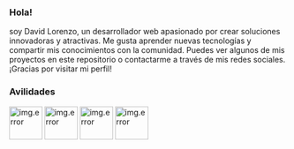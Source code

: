 ### Hola!
soy David Lorenzo, un desarrollador web apasionado por crear soluciones innovadoras y atractivas. Me gusta aprender nuevas tecnologías y compartir mis conocimientos con la comunidad. Puedes ver algunos de mis proyectos en este repositorio o contactarme a través de mis redes sociales. ¡Gracias por visitar mi perfil!

### Avilidades

<img src="https://th.bing.com/th/id/R.502448f2d3bf11cb4fe3d5c76ba700ae?rik=edssChaITNcCow&pid=ImgRaw&r=0" alt="img.error" width="60em" height="60em">
<img src="https://cdn-icons-png.flaticon.com/512/5968/5968292.png" alt="img.error" width="60em" height="60em">
<img src="https://cdn-icons-png.flaticon.com/512/888/888859.png" alt="img.error" width="60em" height="60em">
<img src="https://cdn-icons-png.flaticon.com/512/888/888847.png" alt="img.error" width="60em" height="60em">
